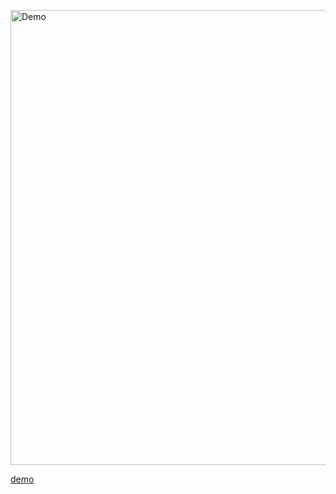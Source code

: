 
<p>
  <a href="https://nandomoreira.me/stormipsum/" target="_blank">
    <img width="728" src="/assets/stormipsum.png" alt="Demo">
  </a>
</p>

<p>
  <a href="https://nandomoreira.me/stormipsum/" target="_blank">
    demo
  </a>
</p>


